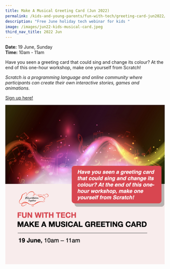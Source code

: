 ```yaml
---
title: Make A Musical Greeting Card (Jun 2022)
permalink: /kids-and-young-parents/fun-with-tech/greeting-card-jun2022/
description: "Free June holiday tech webinar for kids "
image: /images/jun22-kids-musical-card.jpeg
third_nav_title: 2022 Jun
---
```


**Date:** 19 June, Sunday
<br> **Time:** 10am - 11am

Have you seen a greeting card that could sing and change its colour? At the end of this one-hour workshop, make one yourself from Scratch!  

*Scratch is a programming language and online community where participants can create their own interactive stories, games and animations.*

[Sign up here!](https://go.gov.sg/kids-musicalgreetingcard-june2022)

![Free June holiday tech webinar for kids](/images/Jun22-Kids-Musical-Card.jpeg)